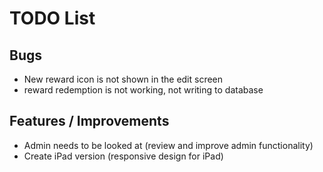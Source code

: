 # TODO List

## Bugs
- New reward icon is not shown in the edit screen
- reward redemption is not working, not writing to database

## Features / Improvements
- Admin needs to be looked at (review and improve admin functionality)
- Create iPad version (responsive design for iPad)
